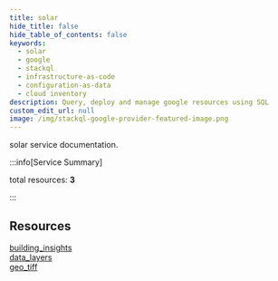 ```yaml
---
title: solar
hide_title: false
hide_table_of_contents: false
keywords:
  - solar
  - google
  - stackql
  - infrastructure-as-code
  - configuration-as-data
  - cloud inventory
description: Query, deploy and manage google resources using SQL
custom_edit_url: null
image: /img/stackql-google-provider-featured-image.png
---
```


solar service documentation.

:::info[Service Summary]

total resources: __3__  

:::

## Resources
<div class="row">
<div class="providerDocColumn">
<a href="/services/solar/building_insights/">building_insights</a><br />
<a href="/services/solar/data_layers/">data_layers</a>
</div>
<div class="providerDocColumn">
<a href="/services/solar/geo_tiff/">geo_tiff</a>
</div>
</div>